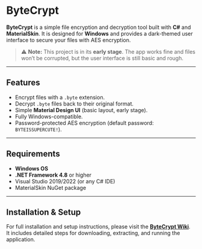 # ByteCrypt

**ByteCrypt** is a simple file encryption and decryption tool built with **C#** and **MaterialSkin**. It is designed for **Windows** and provides a dark-themed user interface to secure your files with AES encryption.

> ⚠️ **Note:** This project is in its **early stage**. The app works fine and files won’t be corrupted, but the user interface is still basic and rough.

---

## Features

- Encrypt files with a `.byte` extension.  
- Decrypt `.byte` files back to their original format.  
- Simple **Material Design UI** (basic layout, early stage).  
- Fully Windows-compatible.  
- Password-protected AES encryption (default password: `BYTEISSUPERCUTE!`).  

---

## Requirements

- **Windows OS**  
- **.NET Framework 4.8** or higher  
- Visual Studio 2019/2022 (or any C# IDE)  
- MaterialSkin NuGet package

---

## Installation & Setup

For full installation and setup instructions, please visit the **[ByteCrypt Wiki](https://github.com/d3letereal/ByteCrypt/wiki)**.  
It includes detailed steps for downloading, extracting, and running the application.
